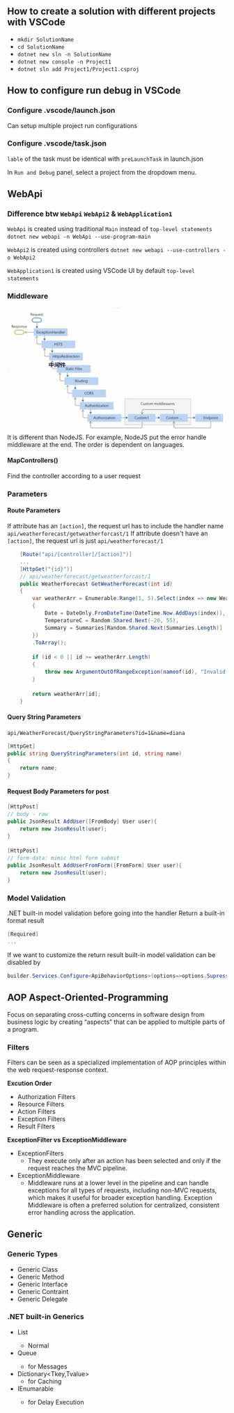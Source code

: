 ## How to create a solution with different projects with VSCode

- `mkdir SolutionName`
- `cd SolutionName`
- `dotnet new sln -n SolutionName`
- `dotnet new console -n Project1`
- `dotnet sln add Project1/Project1.csproj`

## How to configure run debug in VSCode

### Configure .vscode/launch.json
Can setup multiple project run configurations
### Configure .vscode/task.json
`lable` of the task must be identical with `preLaunchTask` in launch.json

In `Run and Debug` panel, select a project from the dropdown menu.

## WebApi

### Difference btw `WebApi` `WebApi2` & `WebApplication1`

`WebApi` is created using traditional `Main` instead of `top-level statements`
`dotnet new webapi -n WebApi --use-program-main`

`WebApi2` is created using controllers
`dotnet new webapi --use-controllers -o WebApi2`

`WebApplication1` is created using VSCode UI
by default `top-level statements` 

### Middleware
![middleware order](./assets/middleware.png)
It is different than NodeJS. For example, NodeJS put the error handle middleware at the end. The order is dependent on languages.

#### MapControllers()
Find the controller according to a user request

### Parameters
#### Route Parameters
If attribute has an `[action]`, the request url has to include the handler name `api/weatherforecast/getweatherforcast/1`
If attribute doesn't have an `[action]`, the request url is just `api/weatherforecast/1`

```csharp
    [Route("api/[controller]/[action]")]
    ...
    [HttpGet("{id}")]
    // api/weatherforecast/getweatherforcast/1
    public WeatherForecast GetWeatherForecast(int id)
    {
        var weatherArr = Enumerable.Range(1, 5).Select(index => new WeatherForecast
        {
            Date = DateOnly.FromDateTime(DateTime.Now.AddDays(index)),
            TemperatureC = Random.Shared.Next(-20, 55),
            Summary = Summaries[Random.Shared.Next(Summaries.Length)]
        })
        .ToArray();

        if (id < 0 || id >= weatherArr.Length)
        {
            throw new ArgumentOutOfRangeException(nameof(id), "Invalid weather forecast ID.");
        }
        
        return weatherArr[id];
    }
```

#### Query String Parameters
`api/WeatherForecast/QueryStringParameters?id=1&name=diana`
```csharp
[HttpGet]
public string QueryStringParameters(int id, string name)
{   
    return name;
}
```

#### Request Body Parameters for post

```csharp
[HttpPost]
// body - raw
public JsonResult AddUser([FromBody] User user){
    return new JsonResult(user);
}

[HttpPost]
// form-data: mimic html form submit
public JsonResult AddUserFromForm([FromForm] User user){
    return new JsonResult(user);
}
```

### Model Validation
.NET built-in model validation before going into the handler
Return a built-in format result
```csharp
[Required]
...
```

If we want to customize the return result
built-in model validation can be disabled by
```csharp
builder.Services.Configure<ApiBehaviorOptions>(options=>options.SupressModelStateInvalidFilter = true);
```

## AOP Aspect-Oriented-Programming
Focus on separating cross-cutting concerns in software design from business logic by creating “aspects” that can be applied to multiple parts of a program.

### Filters
Filters can be seen as a specialized implementation of AOP principles within the web request-response context. 

**Excution Order**
- Authorization Filters
- Resource Filters
- Action Filters
- Exception Filters
- Result Filters

**ExceptionFilter vs ExceptionMiddleware**
- ExceptionFilters
    - They execute only after an action has been selected and only if the request reaches the MVC pipeline.
- ExceptionMiddleware
    - Middleware runs at a lower level in the pipeline and can handle exceptions for all types of requests, including non-MVC requests, which makes it useful for broader exception handling.
Exception Middleware is often a preferred solution for centralized, consistent error handling across the application.

## Generic

### Generic Types
- Generic Class
- Generic Method
- Generic Interface
- Generic Contraint
- Generic Delegate

### .NET built-in Generics
- List<T>
    - Normal
- Queue<T>
    - for Messages
- Dictionary<Tkey,Tvalue>
    - for Caching
- IEnumarable<T>
    - for Delay Execution